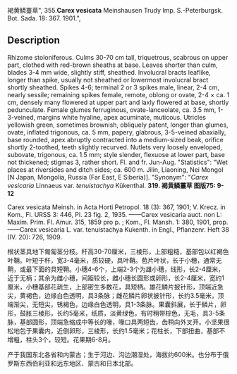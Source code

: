 褐黄鳞薹草",
355.**Carex vesicata** Meinshausen Trudy Imp. S.-Peterburgsk. Bot. Sada. 18: 367. 1901.",

## Description
Rhizome stoloniferous. Culms 30-70 cm tall, triquetrous, scabrous on upper part, clothed with red-brown sheaths at base. Leaves shorter than culm, blades 3-4 mm wide, slightly stiff, sheathed. Involucral bracts leaflike, longer than spike, usually not sheathed or lowermost involucral bract shortly sheathed. Spikes 4-6; terminal 2 or 3 spikes male, linear, 2-4 cm, nearly sessile; remaining spikes female, remote, oblong or ovate, 2-4 × ca. 1 cm, densely many flowered at upper part and laxly flowered at base, shortly pedunculate. Female glumes ferruginous, ovate-lanceolate, ca. 3.5 mm, 1-3-veined, margins white hyaline, apex acuminate, muticous. Utricles yellowish green, sometimes brownish, obliquely patent, longer than glumes, ovate, inflated trigonous, ca. 5 mm, papery, glabrous, 3-5-veined abaxially, base rounded, apex abruptly contracted into a medium-sized beak, orifice shortly 2-toothed, teeth slightly recurved. Nutlets very loosely enveloped, subovate, trigonous, ca. 1.5 mm; style slender, flexuose at lower part, base not thickened; stigmas 3, rather short. Fl. and fr. Jun-Aug.
  "Statistics": "Wet places at riversides and ditch sides; ca. 600 m. Jilin, Liaoning, Nei Mongol [N Japan, Mongolia, Russia (Far East, E Siberia)].
  "Synonym": "*Carex vesicaria* Linnaeus var. *tenuistachya* Kükenthal.
**319. 褐黄鳞薹草 图版75: 9-12**

Carex vesicata Meinsh. in Acta Horti Petropol. 18 (3): 367, 1901; V. Krecz. in Kom., Fl. URSS 3: 446, Pl. 23 fig. 2, 1935. ——Carex vesicaria auct. non L: Maxim. Prim. Fl. Amur. 315, 1859 pro p. ; Kom., Fl. Mansh. 1: 380, 1901, prop.——Carex vesicaria L. var. tenuistachya Kukenth. in Engl., Pflanzenr. Heft 38 (IV. 20): 726, 1909.

根状茎具地下匍匐茎分枝。秆高30-70厘米，三棱形，上部粗糙，基部包以红褐色叶鞘。叶短于秆，宽3-4毫米，质较硬，具叶鞘。苞片叶状，长于小穗，通常无鞘，或最下面的具短鞘。小穗4-6个，上端2-3个为雄小穗，线形，长2-4厘米，近于无柄；其余为雌小穗，间距较长，雌小穗长圆形或卵形，长2-4厘米，宽约1厘米，小穗基部花疏生，上部密生多数花，具短柄。雄花鳞片披针形，顶端近急尖，黄褐色，边缘白色透明，具3条脉；雌花鳞片卵状披针形，长约3.5毫米，顶端渐尖，无短尖，锈褐色，边缘白色透明，具1-3条脉。果囊斜展，长于鳞片，卵形，鼓胀三棱形，长约5毫米，纸质，淡黄绿色，有时稍带棕色，无毛，具3-5条脉，基部圆形，顶端急缩成中等长的喙，喙口具两短齿，齿稍向外叉开。小坚果很松地包于果囊内，近倒卵形，三棱形，长约1.5毫米；花柱长，下部扭曲，基部不增粗，柱头3个，较短。花果期6-8月。

产于我国东北各省和内蒙古；生于河边、沟边潮湿处，海拔约600米。也分布于俄罗斯东西伯利亚和远东地区、蒙古和日本北部。

